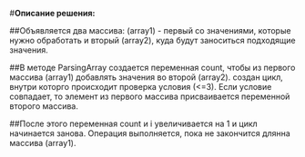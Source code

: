 #**Описание решения:**

##Объявляется два массива: (array1) - первый со значениями, которые нужно обработать и вторый (array2), куда будут заноситься подходящие значения.

##В методе ParsingArray создается переменная count, чтобы из первого массива (array1) добавлять значения во второй (array2).
создан цикл, внутри которго происходит проверка условия (<=3). 
Если условие совпадает, то элемент из первого массива присваивается переменной второго массива.

 ##После этого переменная count и i увеличивается на 1 и цикл начинается занова. 
 Операция выполняется, пока не закончится длянна массива (array1).
